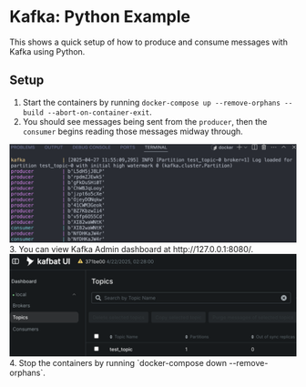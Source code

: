 # Kafka: Python Example
This shows a quick setup of how to produce and consume messages with Kafka using Python.

## Setup

1. Start the containers by running `docker-compose up --remove-orphans --build --abort-on-container-exit`.
2. You should see messages being sent from the `producer`, then the `consumer` begins reading those messages midway through.
<img src="images/logs.png">
3. You can view Kafka Admin dashboard at http://127.0.0.1:8080/.
<img src="images/admin.png">
4. Stop the containers by running `docker-compose down --remove-orphans`.
